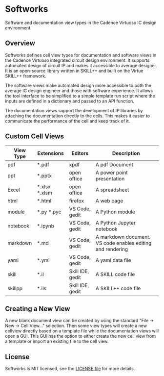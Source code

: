 # Softworks

Software and documentation view types in the Cadence Virtuoso IC design environment.

## Overview

Softworks defines cell view types for documentation and software views in 
the Cadence Virtuoso integrated circuit design environment.  It supports 
automated design of circuit IP and makes it accessible to average designer.  
It is an open-source library written in SKILL++ and built on the Virtue SKILL++ 
framework.

The software views make automated design more accessible to both the average 
IC design engineer and those with software experience.  It allows the 
tool interface to be simplified to a simple template run script where the
inputs are defined in a dictionary and passed to an API function. 

The documentation views support the development of IP libraries by attaching
the documentation directly to the cells.  This makes it easier to communicate 
the performance of the cell and keep track of it.

## Custom Cell Views

| View Type   | Extensions     | Editors          | Description                 |
| ----------- | -------------- | ---------------- | --------------------------- |
| pdf         | *.pdf          | xpdf             | A pdf Document              |
| ppt         | *.pptx         | open office      | A power point presentation  |
| Excel       | *.xlsx \*.xlsm | open office      | A spreadsheet               |
| html        | *.html         | firefox          | A web page                  |
| module      | *.py \*.pyc    | VS Code, gedit   | A Python module             |
| notebook    | *.ipynb        | VS Code, gedit   | A Python Jupyter notebook   |
| markdown    | *.md           | VS Code, gedit   | A markdown document. VS code enables editing and rendering |
| yaml        | *.yml          | VS Code, gedit   | A yaml data file            |
| skill       | *.il           | Skill IDE, gedit | A SKILL code file           |
| skillpp     | *.ils          | Skill IDE, gedit | A SKILL++ code file         |

## Creating a New View

A new blank document view can be created by using the standard "File -> New -> Cell View..." selection.
Then some view types will create a new cellview directly based on a template file while the
documentation views will open a GUI.  This GUI has the option to either create the new cell view from a template or
import an existing file to the cell view.

## License

Softworks is MIT licensed, see the [LICENSE file](LICENSE) for more details.
